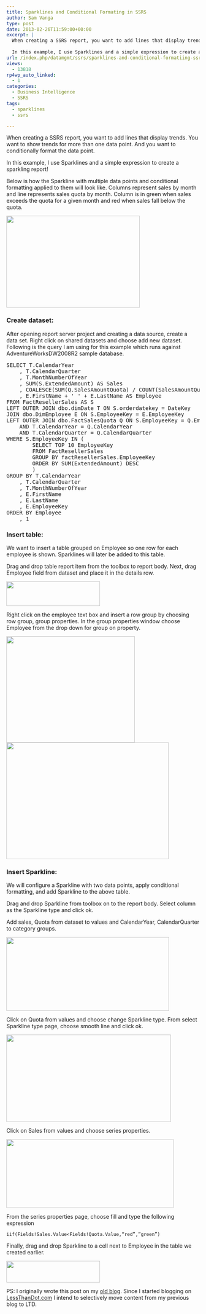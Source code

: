 ```yaml
---
title: Sparklines and Conditional Formating in SSRS
author: Sam Vanga
type: post
date: 2013-02-26T11:59:00+00:00
excerpt: |
  When creating a SSRS report, you want to add lines that display trends. You want to show trends for more than one data point. And you want to conditionally format the data point.
  
  In this example, I use Sparklines and a simple expression to create a sparkling report!
url: /index.php/datamgmt/ssrs/sparklines-and-conditional-formatiing-ssrs/
views:
  - 13818
rp4wp_auto_linked:
  - 1
categories:
  - Business Intelligence
  - SSRS
tags:
  - sparklines
  - ssrs

---
```

When creating a SSRS report, you want to add lines that display trends. You want to show trends for more than one data point. And you want to conditionally format the data point.

In this example, I use Sparklines and a simple expression to create a sparkling report!

Below is how the Sparkline with multiple data points and conditional formatting applied to them will look like. Columns represent sales by month and line represents sales quota by month. Column is in green when sales exceeds the quota for a given month and red when sales fall below the quota.

<div class="image_block">
  <a href="/wp-content/uploads/users/samvanga/ssrs-sparkline.png?mtime=1361623108"><img alt="" src="/wp-content/uploads/users/samvanga/ssrs-sparkline.png?mtime=1361623108" width="348" height="239" /></a>
</div>

### Create dataset:

After opening report server project and creating a data source, create a data set. Right click on shared datasets and choose add new dataset. Following is the query I am using for this example which runs against AdventureWorksDW2008R2 sample database.

<pre>SELECT T.CalendarYear
	, T.CalendarQuarter
	, T.MonthNumberOfYear
	, SUM(S.ExtendedAmount) AS Sales
	, COALESCE(SUM(Q.SalesAmountQuota) / COUNT(SalesAmountQuota), SUM(Q.SalesAmountQuota) / COUNT(SalesAmountQuota)) / 3 AS Quota
	, E.FirstName + ' ' + E.LastName AS Employee
FROM FactResellerSales AS S
LEFT OUTER JOIN dbo.dimDate T ON S.orderdatekey = DateKey
JOIN dbo.DimEmployee E ON S.EmployeeKey = E.EmployeeKey
LEFT OUTER JOIN dbo.FactSalesQuota Q ON S.EmployeeKey = Q.EmployeeKey
	AND T.CalendarYear = Q.CalendarYear
	AND T.CalendarQuarter = Q.CalendarQuarter
WHERE S.EmployeeKey IN (
		SELECT TOP 10 EmployeeKey
		FROM FactResellerSales
		GROUP BY factResellerSales.EmployeeKey
		ORDER BY SUM(ExtendedAmount) DESC
		)
GROUP BY T.CalendarYear
	, T.CalendarQuarter
	, T.MonthNumberOfYear
	, E.FirstName
	, E.LastName
	, E.EmployeeKey
ORDER BY Employee
	, 1</pre>

<div>
  <h3>
    Insert table:
  </h3>
</div>

We want to insert a table grouped on Employee so one row for each employee is shown. Sparklines will later be added to this table.

Drag and drop table report item from the toolbox to report body. Next, drag Employee field from dataset and place it in the details row.

<div class="image_block">
  <a href="/wp-content/uploads/users/samvanga/image_thumb1.png?mtime=1361624083"><img alt="" src="/wp-content/uploads/users/samvanga/image_thumb1.png?mtime=1361624083" width="244" height="64" /></a>
</div>

Right click on the employee text box and insert a row group by choosing row group, group properties. In the group properties window choose Employee from the drop down for group on property.

<div class="image_block">
  <a href="/wp-content/uploads/users/samvanga/ssrs-sparkline-3.png?mtime=1361624083"><img alt="" src="/wp-content/uploads/users/samvanga/ssrs-sparkline-3.png?mtime=1361624083" width="335" height="276" /></a>
</div>

<div class="image_block">
  <a href="/wp-content/uploads/users/samvanga/ssrs-sparkline-4.png?mtime=1361624083"><img alt="" src="/wp-content/uploads/users/samvanga/ssrs-sparkline-4.png?mtime=1361624083" width="423" height="304" /></a>
</div>

### Insert Sparkline:

We will configure a Sparkline with two data points, apply conditional formatting, and add Sparkline to the above table.
  
Drag and drop Sparkline from toolbox on to the report body. Select column as the Sparkline type and click ok.
  
Add sales, Quota from dataset to values and CalendarYear, CalendarQuarter to category groups.

<div class="image_block">
  <a href="/wp-content/uploads/users/samvanga/ssrs-sparkline-5.png?mtime=1361624083"><img alt="" src="/wp-content/uploads/users/samvanga/ssrs-sparkline-5.png?mtime=1361624083" width="424" height="192" /></a>
</div>

Click on Quota from values and choose change Sparkline type. From select Sparkline type page, choose smooth line and click ok.

<div class="image_block">
  <a href="/wp-content/uploads/users/samvanga/ssrs-sparkline-6.png?mtime=1361624084"><img alt="" src="/wp-content/uploads/users/samvanga/ssrs-sparkline-6.png?mtime=1361624084" width="429" height="227" /></a>
</div>

Click on Sales from values and choose series properties.

<div class="image_block">
  <a href="/wp-content/uploads/users/samvanga/ssrs-sparkline-7.png?mtime=1361624084"><img alt="" src="/wp-content/uploads/users/samvanga/ssrs-sparkline-7.png?mtime=1361624084" width="436" height="179" /></a>
</div>

From the series properties page, choose fill and type the following expression
  
<code class="codespan">iif(Fields!Sales.Value<Fields!Quota.Value,“red”,”green”)</code>

Finally, drag and drop Sparkline to a cell next to Employee in the table we created earlier.

<div class="image_block">
  <a href="/wp-content/uploads/users/samvanga/ssrs-sparkline-8.png?mtime=1361624084"><img alt="" src="/wp-content/uploads/users/samvanga/ssrs-sparkline-8.png?mtime=1361624084" width="244" height="56" /></a>
</div>

PS: I originally wrote this post on my [old blog][1]. Since I started blogging on [LessThanDot.com][2] I intend to selectively move content from my previous blog to LTD.

 [1]: http://svangasql.wordpress.com/2011/11/14/how-to-add-sparkline-in-ssrs/
 [2]: http://LessThanDot.com